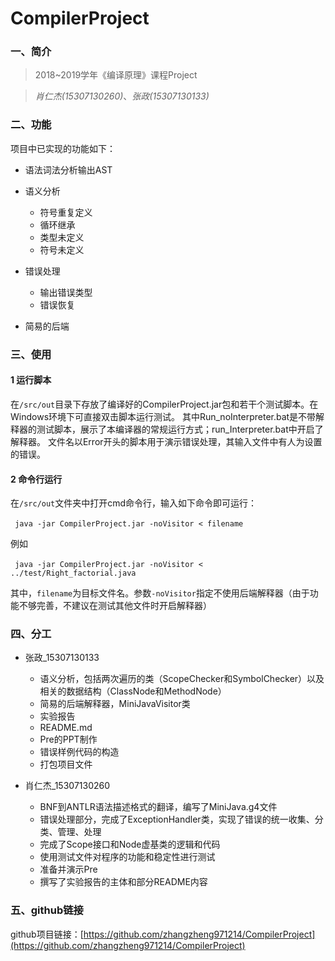 # CompilerProject

### 一、简介

> 2018~2019学年《编译原理》课程Project

> *肖仁杰(15307130260)*、*张政(15307130133)*

### 二、功能

项目中已实现的功能如下：

+ 语法词法分析输出AST
+ 语义分析
    + 符号重复定义
    + 循环继承
    + 类型未定义
    + 符号未定义

+ 错误处理
    + 输出错误类型
    + 错误恢复

+ 简易的后端

### 三、使用

#### 1 运行脚本

在```/src/out```目录下存放了编译好的CompilerProject.jar包和若干个测试脚本。在Windows环境下可直接双击脚本运行测试。
其中Run_noInterpreter.bat是不带解释器的测试脚本，展示了本编译器的常规运行方式；run_Interpreter.bat中开启了解释器。
文件名以Error开头的脚本用于演示错误处理，其输入文件中有人为设置的错误。

#### 2 命令行运行

在```/src/out```文件夹中打开cmd命令行，输入如下命令即可运行：

​    ``` java -jar CompilerProject.jar -noVisitor < filename```

例如

​    ``` java -jar CompilerProject.jar -noVisitor < ../test/Right_factorial.java```

其中，```filename```为目标文件名。参数```-noVisitor```指定不使用后端解释器（由于功能不够完善，不建议在测试其他文件时开启解释器）

### 四、分工

+ 张政_15307130133
    + 语义分析，包括两次遍历的类（ScopeChecker和SymbolChecker）以及相关的数据结构（ClassNode和MethodNode）
    + 简易的后端解释器，MiniJavaVisitor类
    + 实验报告
    + README.md
    + Pre的PPT制作
    + 错误样例代码的构造
    + 打包项目文件

+ 肖仁杰_15307130260
    + BNF到ANTLR语法描述格式的翻译，编写了MiniJava.g4文件
    + 错误处理部分，完成了ExceptionHandler类，实现了错误的统一收集、分类、管理、处理
    + 完成了Scope接口和Node虚基类的逻辑和代码
    + 使用测试文件对程序的功能和稳定性进行测试
    + 准备并演示Pre
    + 撰写了实验报告的主体和部分README内容

### 五、github链接

github项目链接：[https://github.com/zhangzheng971214/CompilerProject](https://github.com/zhangzheng971214/CompilerProject)